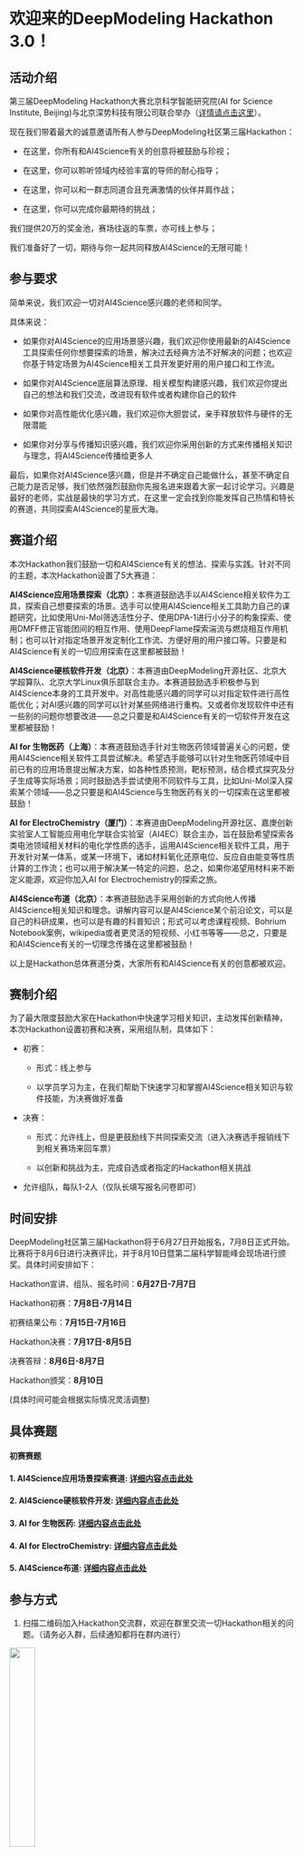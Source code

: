# 欢迎来的DeepModeling Hackathon 3.0！

## 活动介绍

第三届DeepModeling Hackathon大赛北京科学智能研究院(AI for Science Institute, Beijing)与北京深势科技有限公司联合举办（[详情请点击这里](https://mp.weixin.qq.com/s?__biz=MzUxMDQwOTk4MA==&mid=2247497497&idx=1&sn=97499acbc2388e7ef7c6498b2caa89e1&chksm=f901da8ace76539ccea1fe3ed2b6f759fd22b1591ef8249a8f5ce2a278144334c91dc25a13bc&scene=21#wechat_redirect)）。

现在我们带着最大的诚意邀请所有人参与DeepModeling社区第三届Hackathon：

- 在这里，你所有和AI4Science有关的创意将被鼓励与珍视；

- 在这里，你可以聆听领域内经验丰富的导师的耐心指导；

- 在这里，你可以和一群志同道合且充满激情的伙伴并肩作战；

- 在这里，你可以完成你最期待的挑战；

我们提供20万的奖金池，赛场往返的车票，亦可线上参与；

我们准备好了一切，期待与你一起共同释放AI4Science的无限可能！

## 参与要求


简单来说，我们欢迎一切对AI4Science感兴趣的老师和同学。

具体来说：

- 如果你对AI4Science的应用场景感兴趣，我们欢迎你使用最新的AI4Science工具探索任何你想要探索的场景，解决过去经典方法不好解决的问题；也欢迎你基于特定场景为AI4Science相关工具开发更好用的用户接口和工作流。

- 如果你对AI4Science底层算法原理、相关模型构建感兴趣，我们欢迎你提出自己的想法和我们交流，改进现有软件或者构建你自己的软件

- 如果你对高性能优化感兴趣，我们欢迎你大胆尝试，亲手释放软件与硬件的无限潜能

-  如果你对分享与传播知识感兴趣，我们欢迎你采用创新的方式来传播相关知识与理念，将AI4Science传播给更多人

最后，如果你对AI4Science感兴趣，但是并不确定自己能做什么，甚至不确定自己能力是否足够，我们依然强烈鼓励你先报名进来跟着大家一起讨论学习。兴趣是最好的老师，实战是最快的学习方式，在这里一定会找到你能发挥自己热情和特长的赛道，共同探索AI4Science的星辰大海。

## 赛道介绍

本次Hackathon我们鼓励一切和AI4Science有关的想法、探索与实践。针对不同的主题，本次Hackathon设置了5大赛道：

**AI4Science应用场景探索（北京）**：本赛道鼓励选手以AI4Science相关软件为工具，探索自己想要探索的场景。选手可以使用AI4Science相关工具助力自己的课题研究，比如使用Uni-Mol筛选活性分子、使用DPA-1进行小分子的构象探索、使用DMFF修正官能团间的相互作用、使用DeepFlame探索湍流与燃烧相互作用机制；也可以针对指定场景开发定制化工作流、方便好用的用户接口等。只要是和AI4Science有关的一切应用探索在这里都被鼓励！

**AI4Science硬核软件开发（北京）**：本赛道由DeepModeling开源社区、北京大学超算队、北京大学Linux俱乐部联合主办。本赛道鼓励选手积极参与到AI4Science本身的工具开发中。对高性能感兴趣的同学可以对指定软件进行高性能优化；对AI感兴趣的同学可以针对某些网络进行重构。又或者你发现软件中还有一些别的问题你想要改进——总之只要是和AI4Science有关的一切软件开发在这里都被鼓励！

**AI for 生物医药（上海）**：本赛道鼓励选手针对生物医药领域普遍关心的问题，使用AI4Science相关软件工具尝试解决。希望选手能够可以针对生物医药领域中目前已有的应用场景提出解决方案，如各种性质预测，靶标预测，结合模式探究及分子生成等实际场景；同时鼓励选手尝试使用不同软件与工具，比如Uni-Mol深入探索某个领域——总之只要是和AI4Science与生物医药有关的一切探索在这里都被鼓励！

**AI for ElectroChemistry（厦门）**：本赛道由DeepModeling开源社区、嘉庚创新实验室人工智能应用电化学联合实验室（AI4EC）联合主办，旨在鼓励希望探索各类电池领域相关材料的电化学性质的选手，运用AI4Science相关软件工具，用于开发针对某一体系，或某一环境下，诸如材料氧化还原电位、反应自由能变等性质计算的工作流；也可以用于解决某一特定的问题，总之，如果你渴望用材料来不断定义能源，欢迎你加入AI for Electrochemistry的探索之旅。

**AI4Science布道（北京）**：本赛道鼓励选手采用创新的方式向他人传播AI4Science相关知识和理念。讲解内容可以是AI4Science某个前沿论文，可以是自己的科研成果，也可以是有趣的科普知识；形式可以考虑课程视频、Bohrium Notebook案例，wikipedia或者更灵活的短视频、小红书等等——总之，只要是和AI4Science有关的一切理念传播在这里都被鼓励！

以上是Hackathon总体赛道分类，大家所有和AI4Science有关的创意都被欢迎。

## 赛制介绍

为了最大限度鼓励大家在Hackathon中快速学习相关知识，主动发挥创新精神，本次Hackathon设置初赛和决赛，采用组队制，具体如下：

- 初赛：

  - 形式：线上参与
  
  - 以学员学习为主，在我们帮助下快速学习和掌握AI4Science相关知识与软件技能，为决赛做好准备

- 决赛：

  - 形式：允许线上，但是更鼓励线下共同探索交流（进入决赛选手报销线下到相关赛场来回车票）
  
  - 以创新和挑战为主，完成自选或者指定的Hackathon相关挑战
  
- 允许组队，每队1-2人（仅队长填写报名问卷即可）

## 时间安排

DeepModeling社区第三届Hackathon将于6月27日开始报名，7月8日正式开始。比赛将于8月6日进行决赛评比，并于8月10日暨第二届科学智能峰会现场进行颁奖。具体时间安排如下：

Hackathon宣讲、组队、报名时间：**6月27日-7月7日**

Hackathon初赛：**7月8日-7月14日**

初赛结果公布：**7月15日-7月16日**

Hackathon决赛：**7月17日-8月5日**

决赛答辩：**8月6日-8月7日**

Hackathon颁奖：**8月10日**

  (具体时间可能会根据实际情况灵活调整)

## 具体赛题

#### 初赛赛题

#### 1. AI4Science应用场景探索赛道: [详细内容点击此处](https://dptechnology.feishu.cn/docx/G5IAdItjIonSi1xG8HBc6IWbnEb?from=from_copylink)


#### 2. AI4Science硬核软件开发: [详细内容点击此处](https://dptechnology.feishu.cn/docx/QGfHdUHrEowMi4xYkJuchN9Rnbh?from=from_copylink)


#### 3. AI for 生物医药: [详细内容点击此处](https://dptechnology.feishu.cn/docx/S08Hddzo7oxsjsx6chlc4BAinEf?from=from_copylink)


#### 4. AI for ElectroChemistry: [详细内容点击此处](https://dptechnology.feishu.cn/docx/UJIwdMKf6oMhMjxRQcfciR8onyc?from=from_copylink)


#### 5. AI4Science布道: [详细内容点击此处](https://dptechnology.feishu.cn/docx/Rl03dnIqqomF0Fx8FjgcVhnonRd)


## 参与方式

1. 扫描二维码加入Hackathon交流群，欢迎在群里交流一切Hackathon相关的问题。（请务必入群，后续通知都将在群内进行）

<img src="https://github.com/Letian88/Hackathon2023/assets/91178477/d9a98bcb-963a-4d27-92c2-e0b7e06342ab" width=30%>

如果二维码无法加入，可扫码添加深度势能小编微信：deeppotential，小编会手动拉你入群）

3. 请大家选择好赛道后，请在7月8日前扫描下方二维码，填写问卷报名。

<img src="https://github.com/Letian88/Hackathon2023/assets/91178477/7ea4745d-f455-46cb-ba84-9b4736440ad9#pic_center=50x" width=25%>



